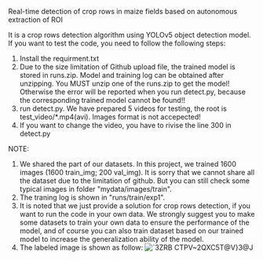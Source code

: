 Real-time detection of crop rows in maize fields based on autonomous extraction of ROI

It is a crop rows detection algorithm using YOLOv5 object detection model.
If you want to test the code, you need to follow the following steps:
1. Install the requirment.txt
2. Due to the size limitation of Github upload file, the trained model is stored in runs.zip. Model and training log can be obtained after unzipping. You MUST unzip one of the runs.zip to get the model! Otherwise the error will be reported when you run detect.py, because the corresponding trained model cannot be found!!
3. run detect.py. We have prepared 5 videos for testing, the root is test_video/*.mp4(avi). Images format is not accepected!
4. If you want to change the video, you have to rivise the line 300 in detect.py

NOTE:
1. We shared the part of our datasets. In this project, we trained 1600 images (1600 train_img; 200 val_img). It is sorry that we cannot share all the dataset due to the limitation of github. But you can still check some typical images in folder "mydata/images/train".
2. The traning log is shown in "runs/train/exp1".
3. It is noted that we just provide a solution for crop rows detection, if you want to run the code in your own data. We strongly suggest you to make some datasets to train your own data to ensure the performance of the model, and of course you can also train dataset based on our trained model to increase the generalization ability of the model. 
4. The labeled image is shown as follow:
![`3ZRB CTPV~2QXC5T@V}3@J](https://user-images.githubusercontent.com/38500652/169472351-d4743039-015f-4795-a2da-81e757eb460f.png)

